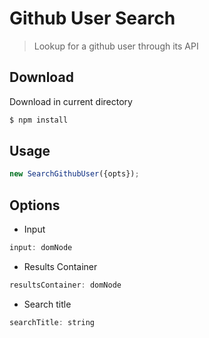 Github User Search
==================

> Lookup for a github user through its API

## Download
Download in current directory
```sh
$ npm install
```

## Usage
```javascript
new SearchGithubUser({opts});
```

## Options
- Input
```javascript
input: domNode
 ```
 - Results Container
 ```javascript
resultsContainer: domNode
 ```
 - Search title
 ```javascript
searchTitle: string
```
